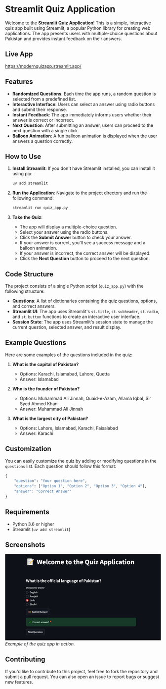 # Streamlit Quiz Application

Welcome to the **Streamlit Quiz Application**! This is a simple, interactive quiz app built using Streamlit, a popular Python library for creating web applications. The app presents users with multiple-choice questions about Pakistan and provides instant feedback on their answers.

## Live App
https://modernquizapp.streamlit.app/

## Features

- **Randomized Questions**: Each time the app runs, a random question is selected from a predefined list.
- **Interactive Interface**: Users can select an answer using radio buttons and submit their response.
- **Instant Feedback**: The app immediately informs users whether their answer is correct or incorrect.
- **Next Question**: After submitting an answer, users can proceed to the next question with a single click.
- **Balloon Animation**: A fun balloon animation is displayed when the user answers a question correctly.

## How to Use

1. **Install Streamlit**:
   If you don't have Streamlit installed, you can install it using pip:
   ```bash
   uv add streamlit
   ```

2. **Run the Application**:
   Navigate to the project directory and run the following command:
   ```bash
   streamlit run quiz_app.py
   ```

3. **Take the Quiz**:
   - The app will display a multiple-choice question.
   - Select your answer using the radio buttons.
   - Click the **Submit Answer** button to check your answer.
   - If your answer is correct, you'll see a success message and a balloon animation.
   - If your answer is incorrect, the correct answer will be displayed.
   - Click the **Next Question** button to proceed to the next question.

## Code Structure

The project consists of a single Python script (`quiz_app.py`) with the following structure:

- **Questions**: A list of dictionaries containing the quiz questions, options, and correct answers.
- **Streamlit UI**: The app uses Streamlit's `st.title`, `st.subheader`, `st.radio`, and `st.button` functions to create an interactive user interface.
- **Session State**: The app uses Streamlit's session state to manage the current question, selected answer, and result display.

## Example Questions

Here are some examples of the questions included in the quiz:

1. **What is the capital of Pakistan?**
   - Options: Karachi, Islamabad, Lahore, Quetta
   - Answer: Islamabad

2. **Who is the founder of Pakistan?**
   - Options: Muhammad Ali Jinnah, Quaid-e-Azam, Allama Iqbal, Sir Syed Ahmed Khan
   - Answer: Muhammad Ali Jinnah

3. **What is the largest city of Pakistan?**
   - Options: Lahore, Islamabad, Karachi, Faisalabad
   - Answer: Karachi

## Customization

You can easily customize the quiz by adding or modifying questions in the `questions` list. Each question should follow this format:

```python
{
    "question": "Your question here",
    "options": ["Option 1", "Option 2", "Option 3", "Option 4"],
    "answer": "Correct Answer"
}
```

## Requirements

- Python 3.6 or higher
- Streamlit (`uv add streamlit`)

## Screenshots

![Quiz App Screenshot](screenshot.PNG)  
*Example of the quiz app in action.*

## Contributing

If you'd like to contribute to this project, feel free to fork the repository and submit a pull request. You can also open an issue to report bugs or suggest new features.
